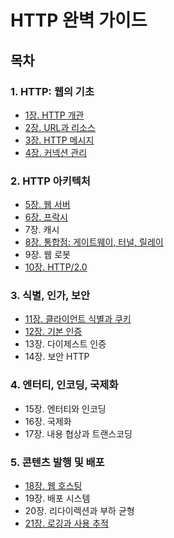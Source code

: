 # HTTP 완벽 가이드

## 목차
### 1. HTTP: 웹의 기초
- [1장. HTTP 개관](./contents/chapter01.md)
- [2장. URL과 리소스](./contents/chapter02.md)
- [3장. HTTP 메시지](./contents/chapter03.md)
- [4장. 커넥션 관리](./contents/chapter04.md)

### 2. HTTP 아키텍처
- [5장. 웹 서버](./contents/chapter05.md)
- [6장. 프락시](./contents/chapter06.md)
- 7장. 캐시
- [8장. 통합점: 게이트웨이, 터널, 릴레이](./contents/chapter08.md)
- 9장. 웹 로봇
- [10장. HTTP/2.0](./contents/chapter10.md)

### 3. 식별, 인가, 보안
- [11장. 클라이언트 식별과 쿠키](./contents/chapter11.md)
- [12장. 기본 인증](./contents/chapter12.md)
- 13장. 다이제스트 인증
- 14장. 보안 HTTP

### 4. 엔터티, 인코딩, 국제화
- 15장. 엔터티와 인코딩
- 16장. 국제화
- 17장. 내용 협상과 트랜스코딩

### 5. 콘텐츠 발행 및 배포
- [18장. 웹 호스팅](./contents/chapter18.md)
- 19장. 배포 시스템
- 20장. 리다이렉션과 부하 균형
- [21장. 로깅과 사용 추적](./contents/chapter21.md)